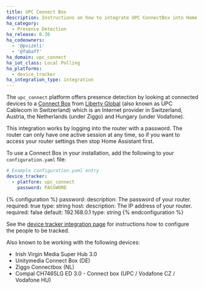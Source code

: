 ```yaml
---
title: UPC Connect Box
description: Instructions on how to integrate UPC ConnectBox into Home Assistant.
ha_category:
  - Presence Detection
ha_release: 0.36
ha_codeowners:
  - '@pvizeli'
  - '@fabaff'
ha_domain: upc_connect
ha_iot_class: Local Polling
ha_platforms:
  - device_tracker
ha_integration_type: integration
---
```


The `upc_connect` platform offers presence detection by looking at connected devices to a [Connect Box](https://www.upc.ch/en/internet/learn-about-internet/) from [Liberty Global](https://www.libertyglobal.com) (also known as UPC Cablecom in Switzerland) which is an Internet provider in Switzerland, Austria, the Netherlands (under Ziggo) and Hungary (under Vodafone).

<div class='note'>
This integration works by logging into the router with a password. The router can only have one active session at any time, so if you want to access your router settings then stop Home Assistant first.
</div>

To use a Connect Box in your installation, add the following to your `configuration.yaml` file:

```yaml
# Example configuration.yaml entry
device_tracker:
  - platform: upc_connect
    password: PASSWORD
```

{% configuration %}
password:
  description: The password of your router.
  required: true
  type: string
host:
  description: The IP address of your router.
  required: false
  default: 192.168.0.1
  type: string
{% endconfiguration %}

See the [device tracker integration page](/integrations/device_tracker/) for instructions how to configure the people to be tracked.

Also known to be working with the following devices:
 - Irish Virgin Media Super Hub 3.0
 - Unitymedia Connect Box (DE)
 - Ziggo Connectbox (NL)
 - Compal CH7465LG ED 3.0 - Connect box (UPC / Vodafone CZ / Vodafone HU)
